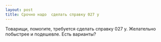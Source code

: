 ```yaml
---
layout: post 
title: Срочно надо  сделать справку 027 у 
--- 
```

Товарищи, помогите, требуется  сделать справку 027 у. Желательно побыстрее и подешевле. Есть варианты?